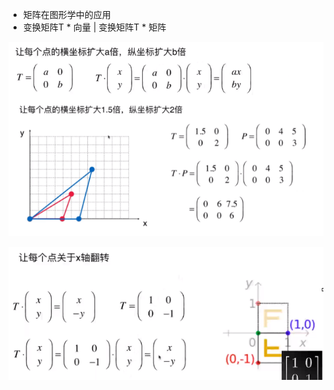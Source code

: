 - 矩阵在图形学中的应用
- 变换矩阵T  * 向量  | 变换矩阵T  * 矩阵

![](../photo/Pasted%20image%2020240208203150.png)

![](../photo/Pasted%20image%2020240208203225.png)
